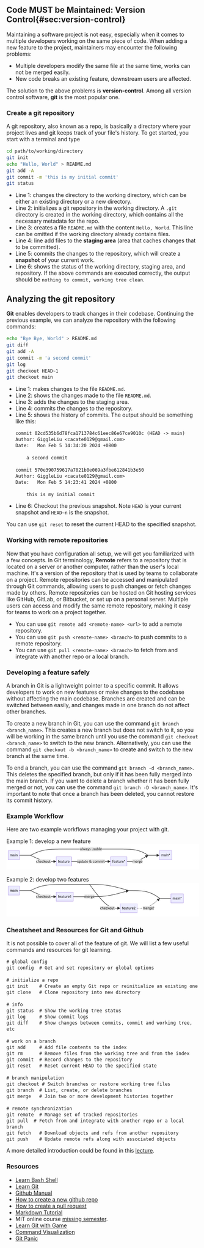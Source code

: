 ## Code MUST be Maintained: Version Control{#sec:version-control} 

Maintaining a software project is not easy, especially when it comes to multiple developers working on the same piece of code. When adding a new feature to the project, maintainers may encounter the following problems:

- Multiple developers modify the same file at the same time, works can not be merged easily.
- New code breaks an existing feature, downstream users are affected.

The solution to the above problems is **version-control**. Among all version control software, **git** is the most popular one.

### Create a git repository

A git repository, also known as a repo, is basically a directory where your project lives and git keeps track of your file's history. To get started, you start with a terminal and type

```bash
cd path/to/working/directory
git init
echo "Hello, World" > README.md
git add -A
git commit -m 'this is my initial commit'
git status
```
- Line 1: changes the directory to the working directory, which can be either an existing directory or a new directory.
- Line 2: initializes a git repository in the working directory. A `.git` directory is created in the working directory, which contains all the necessary metadata for the repo.
- Line 3: creates a file `README.md` with the content `Hello, World`. This line can be omitted if the working directory already contains files.
- Line 4: line add files to the **staging area** (area that caches changes that to be committed).
- Line 5: commits the changes to the repository, which will create a **snapshot** of your current work.
- Line 6: shows the status of the working directory, staging area, and repository. If the above commands are executed correctly, the output should be `nothing to commit, working tree clean`.

## Analyzing the git repository
**Git** enables developers to track changes in their codebase. Continuing the previous example, we can analyze the repository with the following commands:

```bash
echo "Bye Bye, World" > README.md
git diff
git add -A
git commit -m 'a second commit'
git log
git checkout HEAD~1
git checkout main
```

- Line 1: makes changes to the file `README.md`.
- Line 2: shows the changes made to the file `README.md`.
- Line 3: adds the changes to the staging area.
- Line 4: commits the changes to the repository.
- Line 5: shows the history of commits. The output should be something like this:
    ```
    commit 02cd535b6d78fca1713784c61eec86e67ce9010c (HEAD -> main)
    Author: GiggleLiu <cacate0129@gmail.com>
    Date:   Mon Feb 5 14:34:20 2024 +0800

        a second commit

    commit 570e390759617a7021b0e069a3fbe612841b3e50
    Author: GiggleLiu <cacate0129@gmail.com>
    Date:   Mon Feb 5 14:23:41 2024 +0800

        this is my initial commit
    ```
- Line 6: Checkout the previous snapshot. Note `HEAD` is your current snapshot and `HEAD~n` is the snapshot.

You can use `git reset` to reset the current HEAD to the specified snapshot.

### Working with remote repositories

Now that you have configuration all setup, we will get you familiarized with a
few concepts. In Git terminology, **Remote** refers to a repository that is
located on a server or another computer, rather than the user's local machine.
It's a version of the repository that is used by teams to collaborate on a
project. Remote repositories can be accessed and manipulated through Git
commands, allowing users to push changes or fetch changes made by others. Remote
repositories can be hosted on Git hosting services like GitHub, GitLab, or
Bitbucket, or set up on a personal server. Multiple users can access and modify
the same remote repository, making it easy for teams to work on a project
together.

- You can use `git remote add <remote-name> <url>` to add a remote repository.
- You can use `git push <remote-name> <branch>` to push commits to a remote repository.
- You can use `git pull <remote-name> <branch>` to fetch from and integrate with another repo or a local branch.


### Developing a feature safely

A branch in Git is a lightweight pointer to a specific commit. It allows
developers to work on new features or make changes to the codebase without
affecting the main codebase. Branches are created and can be switched between
easily, and changes made in one branch do not affect other branches.

To create a new branch in Git, you can use the command `git branch
<branch_name>`. This creates a new branch but does not switch to it, so you will
be working in the same branch until you use the command `git checkout
<branch_name>` to switch to the new branch. Alternatively, you can use the
command `git checkout -b <branch_name>` to create and switch to the new branch
at the same time.

To end a branch, you can use the command `git branch -d <branch_name>`. This
deletes the specified branch, but only if it has been fully merged into the main
branch. If you want to delete a branch whether it has been fully merged or not,
you can use the command `git branch -D <branch_name>`. It's important to
note that once a branch has been deleted, you cannot restore its commit history.

### Example Workflow

Here are two example workflows managing your project with git.

Example 1: develop a new feature
![](./assets/images/newfeature.png)
<!-- ```mermaid -->
<!-- graph LR; -->
<!-- A[main] --- MID[ ]; -->
<!-- MID ---|always usable| MID2[ ]; -->
<!-- MID2 -\->B[main*]; -->
<!-- MID -\->|checkout| D[feature]; -->
<!-- D -\->|update & commit| D2[feature*]; -->
<!-- D2 -\->|merge| MID2; -->
<!-- style MID height:0px, width:0px; -->
<!-- style MID2 height:0px, width:0px; -->
<!-- ``` -->

Example 2: develop two features
![](./assets/images/twofeatures.png)
<!-- ```mermaid -->
<!-- graph LR; -->
<!-- A[main] --- MID0[ ]; -->
<!-- MID0 --- MID1[ ]; -->
<!-- MID1 --- MID2[ ]; -->
<!-- MID2 --- MID3[ ]; -->
<!-- MID3 --- END[main*]; -->
<!-- MID0 -\->|checkout| C[feature1]; -->
<!-- MID1 -\->|checkout| D[feature2]; -->
<!-- C --\->|merge| MID2 -->
<!-- D -.->|merge?| MID3 -->
<!-- style MID0 height:0px, width:0px; -->
<!-- style MID1 height:0px, width:0px; -->
<!-- style MID2 height:0px, width:0px; -->
<!-- style MID3 height:0px, width:0px; -->
<!-- ``` -->

### Cheatsheet and Resources for Git and Github

It is not possible to cover all of the feature of git. We will list a few useful
commands and resources for git learning.

```
# global config
git config  # Get and set repository or global options

# initialize a repo
git init    # Create an empty Git repo or reinitialize an existing one
git clone   # Clone repository into new directory

# info
git status  # Show the working tree status
git log     # Show commit logs
git diff    # Show changes between commits, commit and working tree, etc

# work on a branch
git add     # Add file contents to the index
git rm      # Remove files from the working tree and from the index
git commit  # Record changes to the repository
git reset   # Reset current HEAD to the specified state

# branch manipulation
git checkout # Switch branches or restore working tree files
git branch  # List, create, or delete branches
git merge   # Join two or more development histories together

# remote synchronization
git remote  # Manage set of tracked repositories
git pull  # Fetch from and integrate with another repo or a local branch
git fetch   # Download objects and refs from another repository
git push    # Update remote refs along with associated objects
```

A more detailed introduction could be found in this [lecture](https://missing.csail.mit.edu/2020/version-control/).

### Resources
* [Learn Bash Shell](https://www.learnshell.org/)
* [Learn Git](https://learngitbranching.js.org/)
* [Github Manual](https://githubtraining.github.io/training-manual/book.pdf)
* [How to create a new github repo](https://docs.github.com/en/get-started/quickstart/create-a-repo)
* [How to create a pull request](https://docs.github.com/en/pull-requests/collaborating-with-pull-requests/proposing-changes-to-your-work-with-pull-requests/creating-a-pull-request)
* [Markdown Tutorial](https://www.markdowntutorial.com/)
* MIT online course [missing semester](https://missing.csail.mit.edu/2020/).
* [Learn Git with Game](https://learngitbranching.js.org/?locale=zh_CN)
* [Command Visualization](https://dev.to/lydiahallie/cs-visualized-useful-git-commands-37p1)
* [Git Panic](https://ohshitgit.com/)
